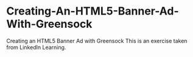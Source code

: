 # Creating-An-HTML5-Banner-Ad-With-Greensock
Creating an HTML5 Banner Ad with Greensock
This is an exercise taken from LinkedIn Learning.
